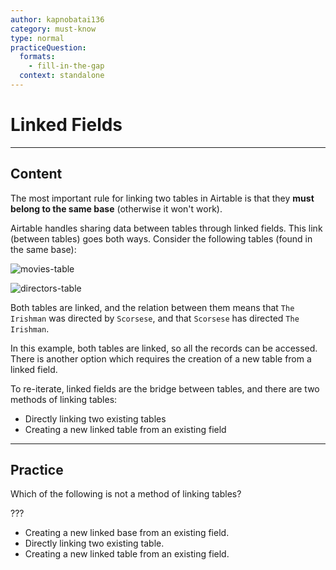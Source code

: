 ```yaml
---
author: kapnobatai136
category: must-know
type: normal
practiceQuestion:
  formats:
    - fill-in-the-gap
  context: standalone
---
```


# Linked Fields


---

## Content

The most important rule for linking two tables in Airtable is that they **must belong to the same base** (otherwise it won't work).

Airtable handles sharing data between tables through linked fields. This link (between tables) goes both ways. Consider the following tables (found in the same base):

![movies-table](https://img.enkipro.com/0d707df74e01fec8450f978a9d50bc3d.png)

![directors-table](https://img.enkipro.com/99a67e510e1be7ce1579d5a038e84bc8.png)

Both tables are linked, and the relation between them means that `The Irishman` was directed by `Scorsese`, and that `Scorsese` has directed `The Irishman`.

In this example, both tables are linked, so all the records can be accessed. There is another option which requires the creation of a new table from a linked field.

To re-iterate, linked fields are the bridge between tables, and there are two methods of linking tables:

- Directly linking two existing tables
- Creating a new linked table from an existing field


---

## Practice

Which of the following is not a method of linking tables?

???

- Creating a new linked base from an existing field.
- Directly linking two existing table.
- Creating a new linked table from an existing field.
